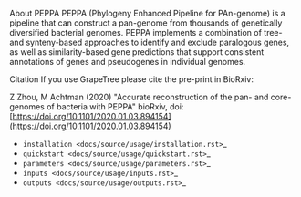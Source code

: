 
About PEPPA
PEPPA (Phylogeny Enhanced Pipeline for PAn-genome) is a pipeline that can construct a pan-genome from thousands of genetically diversified bacterial genomes. PEPPA implements a combination of tree- and synteny-based approaches to identify and exclude paralogous genes, as well as similarity-based gene predictions that support consistent annotations of genes and pseudogenes in individual genomes.

Citation
If you use GrapeTree please cite the pre-print in BioRxiv:

Z Zhou, M Achtman (2020) "Accurate reconstruction of the pan- and core- genomes of bacteria with PEPPA" bioRxiv, doi: [https://doi.org/10.1101/2020.01.03.894154](https://doi.org/10.1101/2020.01.03.894154)

* `installation <docs/source/usage/installation.rst>`_
* `quickstart <docs/source/usage/quickstart.rst>`_
* `parameters <docs/source/usage/parameters.rst>`_
* `inputs <docs/source/usage/inputs.rst>`_
* `outputs <docs/source/usage/outputs.rst>`_
